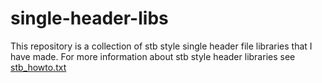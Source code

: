 # single-header-libs

This repository is a collection of stb style single header file libraries that
I have made. For more information about stb style header libraries see
[stb_howto.txt](https://github.com/nothings/stb/blob/master/docs/stb_howto.txt)
